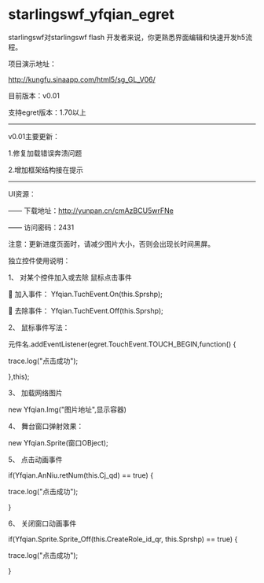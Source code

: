 ﻿# starlingswf_yfqian_egret

starlingswf对starlingswf flash 开发者来说，你更熟悉界面编辑和快速开发h5流程。


项目演示地址：

http://kungfu.sinaapp.com/html5/sg_GL_V06/


目前版本：v0.01

支持egret版本：1.70以上


-----------------------------------------------------------

v0.01主要更新：


1.修复加载错误奔溃问题

2.增加框架结构接在提示



-----------------------------------------------------------

UI资源：

  —— 下载地址：http://yunpan.cn/cmAzBCU5wrFNe  

  —— 访问密码：2431

注意：更新进度页面时，请减少图片大小，否则会出现长时间黑屏。


独立控件使用说明：

1、	对某个控件加入或去除 鼠标点击事件

	加入事件： Yfqian.TuchEvent.On(this.Sprshp); 

	去除事件： Yfqian.TuchEvent.Off(this.Sprshp);



2、	鼠标事件写法：

元件名.addEventListener(egret.TouchEvent.TOUCH_BEGIN,function() {

trace.log("点击成功");

},this);


3、	加载网络图片

new Yfqian.Img("图片地址",显示容器)

4、	舞台窗口弹射效果：

new Yfqian.Sprite(窗口OBject);

5、	点击动画事件

if(Yfqian.AnNiu.retNum(this.Cj_qd) == true) {     

trace.log("点击成功");

}

6、	关闭窗口动画事件

if(Yfqian.Sprite.Sprite_Off(this.CreateRole_id_qr, this.Sprshp) == true) {

trace.log("点击成功");

}


